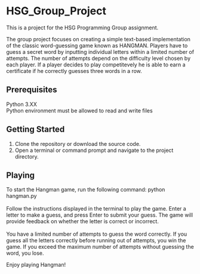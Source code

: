 # HSG_Group_Project
This is a project for the HSG Programming Group assignment.

The group project focuses on creating a simple text-based implementation of the classic word-guessing game known as HANGMAN. Players have to guess a secret word by inputting individual letters within a limited number of attempts. The number of attempts depend on the difficulty level chosen by each player. If a player decides to play competitevely he is able to earn a certificate if he correctly guesses three words in a row.

## Prerequisites
Python 3.XX <br>
Python environment must be allowed to read and write files

## Getting Started
1. Clone the repository or download the source code.
2. Open a terminal or command prompt and navigate to the project directory.

## Playing
To start the Hangman game, run the following command: python hangman.py <br><br>
Follow the instructions displayed in the terminal to play the game. Enter a letter to make a guess, and press Enter to submit your guess. The game will provide feedback on whether the letter is correct or incorrect.<br><br>
You have a limited number of attempts to guess the word correctly. If you guess all the letters correctly before running out of attempts, you win the game. If you exceed the maximum number of attempts without guessing the word, you lose.<br>

Enjoy playing Hangman!
